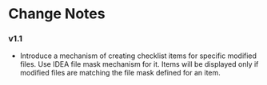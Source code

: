 # Change Notes

### v1.1
- Introduce a mechanism of creating checklist items for specific modified files. Use IDEA file mask mechanism for it. Items will be displayed only if modified files are matching the file mask defined for an item.
